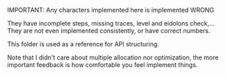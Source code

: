 IMPORTANT: Any characters implemented here is implemented WRONG

They have incomplete steps, missing traces, level and eidolons check,...
They are not even implemented consistently, or have correct numbers.

This folder is used as a reference for API structuring.

Note that I didn't care about multiple allocation nor optimization, the more important feedback is how comfortable you feel implement things.